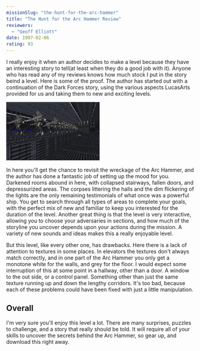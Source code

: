 ```yaml
---
missionSlug: "the-hunt-for-the-arc-hammer"
title: "The Hunt for the Arc Hammer Review"
reviewers: 
  - "Geoff Elliott"
date: 1997-02-06
rating: 93
---
```


I really enjoy it when an author decides to make a level because they have an interesting story to tell(at least when they do a good job with it). Anyone who has read any of my reviews knows how much stock I put in the story beind a level. Here is some of the proof. The author has started out with a continuation of the Dark Forces story, using the various aspects LucasArts provided for us and taking them to new and exciting levels.

![Arc Hammer screenshot](./arc-hunt.png "The author has taken cues from Dark Forces and other Star Wars experiences to expand the Arc Hammer and Executor, as well as modify the atmosphere to suit the level.")

In here you'll get the chance to revisit the wreckage of the Arc Hammer, and the author has done a fantastic job of setting up the mood for you. Darkened rooms abound in here, with collapsed stairways, fallen doors, and depressurized areas. The corpses littering the halls and the dim flickering of the lights are the only remaining testimonials of what once was a powerful ship. You get to search through all types of areas to complete your goals, with the perfect mix of new and familiar to keep you interested for the duration of the level. Another great thing is that the level is very interactive, allowing you to choose your adversaries in sections, and how much of the storyline you uncover depends upon your actions during the mission. A variety of new sounds and ideas makes this a really enjoyable level.

But this level, like every other one, has drawbacks. Here there is a lack of attention to textures in some places. In elevators the textures don't always match correctly, and in one part of the Arc Hammer you only get a monotone white for the walls, and grey for the floor. I would expect some interruption of this at some point in a hallway, other than a door. A window to the out side, or a control panel. Something other than just the same texture running up and down the lengthy corridors. It's too bad, because each of these problems could have been fixed with just a little manipulation.


## Overall

I'm very sure you'll enjoy this level a lot. There are many surprises, puzzles to challenge, and a story that really should be told. It will require all of your skills to uncover the secrets behind the Arc Hammer, so gear up, and download this right away.